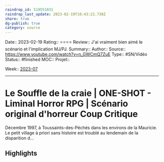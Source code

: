 ```yaml
---
raindrop_id: 519551031
raindrop_last_update: 2023-02-19T18:43:22.730Z
share: true
dg-publish: true
category: source
---
```


Date:: 2023-02-19
Rating:: ⭐⭐⭐⭐
Review:: J'ai vraiment bien aimé le scénario et l'implication MJ/PJ.
Summary:: 
Author::
Source:: https://www.youtube.com/watch?v=n_GWCmQ7ZuE
Type:: #SN/Vidéo 
Status:: #finished 
MOC::
Projet:: 

Week:: [2023-07](../week/2023-07.md)

***
# Le Souffle de la craie | ONE-SHOT - Liminal Horror RPG | Scénario original d'horreur Coup Critique

Décembre 1997, à Toussaints-des-Péchés dans les environs de la Mauricie. Le petit village à priori sans histoire est troublé au lendemain de la disparition d...

## Highlights

